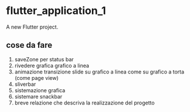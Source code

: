# flutter_application_1

A new Flutter project.

## cose da fare 
1. ⁠saveZone per status bar 
3. ⁠⁠rivedere grafica grafico a linea 
4. ⁠⁠animazione transizione slide su grafico a linea come su grafico a torta (come page view)
5. ⁠⁠sliverbar 
6. ⁠⁠sistemazione grafica
7. sistemare snackbar
9. ⁠breve relazione che descriva la realizzazione del progetto


